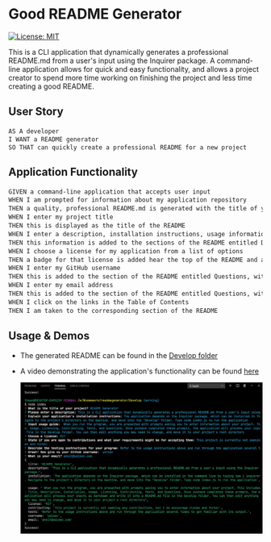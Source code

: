 # Good README Generator

[![License: MIT](https://img.shields.io/badge/License-MIT-yellow.svg)](https://opensource.org/licenses/MIT)

This is a CLI application that dynamically generates a professional README.md from a user's input using the Inquirer package. A command-line application allows for quick and easy functionality, and allows a project creator to spend more time working on finishing the project and less time creating a good README.

## User Story

```
AS A developer
I WANT a README generator
SO THAT can quickly create a professional README for a new project
```

## Application Functionality

```md
GIVEN a command-line application that accepts user input
WHEN I am prompted for information about my application repository
THEN a quality, professional README.md is generated with the title of your project and sections entitled Description, Table of Contents, Installation, Usage, License, Contributing, Tests, and Questions
WHEN I enter my project title
THEN this is displayed as the title of the README
WHEN I enter a description, installation instructions, usage information, contribution guidelines, and test instructions
THEN this information is added to the sections of the README entitled Description, Installation, Usage, Contributing, and Tests
WHEN I choose a license for my application from a list of options
THEN a badge for that license is added hear the top of the README and a notice is added to the section of the README entitled License that explains which license the application is covered under
WHEN I enter my GitHub username
THEN this is added to the section of the README entitled Questions, with a link to my GitHub profile
WHEN I enter my email address
THEN this is added to the section of the README entitled Questions, with instructions on how to reach me with additional questions
WHEN I click on the links in the Table of Contents
THEN I am taken to the corresponding section of the README
```

## Usage & Demos

- The generated README can be found in the [Develop folder](./Develop/README.md)

- A video demonstrating the application's functionality can be found [here](https://drive.google.com/file/d/1ZT6-u22_H2z-2yephCADgHtI8kVnZ0G8/view)

  ![Demo](./assets/demo.jpg)
